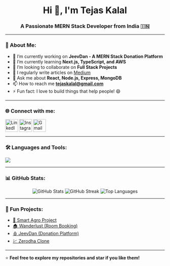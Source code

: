 <!-- Profile Header -->
<h1 align="center">Hi 👋, I'm Tejas Kalal</h1>
<h3 align="center">A Passionate MERN Stack Developer from India 🇮🇳</h3>

---

### 🚀 About Me:
- 🔭 I’m currently working on **JeevDan - A MERN Stack Donation Platform**
- 🌱 I’m currently learning **Next.js, TypeScript, and AWS**
- 👯 I’m looking to collaborate on **Full Stack Projects**
- 📝 I regularly write articles on [Medium](https://medium.com/@yourusername)
- 💬 Ask me about **React, Node.js, Express, MongoDB**
- 📫 How to reach me **tejaskalal@gmail.com**
- ⚡ Fun fact: I love to build things that help people! 😄

---

### 🌐 Connect with me:
<p align="left">
<a href="https://linkedin.com/in/tejaskalal" target="blank"><img align="center" src="https://skillicons.dev/icons?i=linkedin" alt="LinkedIn" height="40"/></a>
<a href="https://instagram.com/_programmmertejas_" target="blank"><img align="center" src="https://skillicons.dev/icons?i=instagram" alt="Instagram" height="40"/></a>
<a href="mailto:tejaskalal2002@gmail.com" target="blank"><img align="center" src="https://skillicons.dev/icons?i=gmail" alt="Gmail" height="40"/></a>
</p>

---

### 🛠️ Languages and Tools:
<p align="left">
<img src="https://skillicons.dev/icons?i=html,css,js,react,nodejs,express,mongodb,git,github,vscode,python,c,cpp" />
</p>

---

### 📊 GitHub Stats:
<p align="center">
<img src="https://github-readme-stats.vercel.app/api?username=tejaskalal&show_icons=true&theme=tokyonight" alt="GitHub Stats" />
<img src="https://github-readme-streak-stats.herokuapp.com/?user=tejaskalal&theme=tokyonight" alt="GitHub Streak" />
<img src="https://github-readme-stats.vercel.app/api/top-langs/?username=tejaskalal&layout=compact&theme=tokyonight" alt="Top Languages" />
</p>

---

### 🧠 Fun Projects:
- [🌿 Smart Agro Project](https://github.com/tejaskalal/SmartAgro)
- [🏠 Wanderlust (Room Booking)](https://github.com/tejaskalal/Wanderlust)
- [🩸 JeevDan (Donation Platform)](https://github.com/tejaskalal/JeevDan)
- [💹 Zerodha Clone](https://github.com/tejaskalal/Zerodha-Clone)

---

⭐ **Feel free to explore my repositories and star if you like them!**
